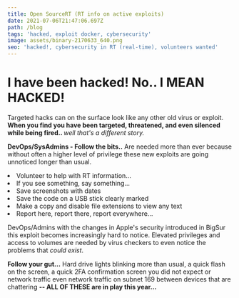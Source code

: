 ```yaml
---
title: Open SourceRT (RT info on active exploits)
date: 2021-07-06T21:47:06.697Z
path: /blog
tags: 'hacked, exploit docker, cybersecurity'
image: assets/binary-2170633_640.png
seo: 'hacked!, cybersecurity in RT (real-time), volunteers wanted'
---
```

<H1> I have been hacked! No.. I MEAN HACKED! </H1>

Targeted hacks can on the surface look like any other old virus or exploit.  <B> When you find you have been targeted, threatened, and even silenced while being fired.. </b><i>well that's a different story.</i> 

<B>DevOps/SysAdmins - Follow the bits..</B>
Are needed more than ever because without often a higher level of privilege these new exploits are going unnoticed longer than usual.  


<li>Volunteer to help with RT information...
<li>If you see something, say something...
<li>Save screenshots with dates
<li>Save the code on a USB stick clearly marked 
<li>Make a copy and disable file extensions to view any text 
<li>Report here, report there, report everywhere...

DevOps/Admins with the changes in Apple's security introduced in BigSur  this exploit becomes increasingly hard to notice.  Elevated privileges and access to volumes are needed by virus checkers to even notice the problems that <i>could exist</i>.   

<B> Follow your gut...</B> Hard drive lights blinking more than usual, a quick flash on the screen, a quick 2FA confirmation screen you did not expect or network traffic even network traffic on subnet 169 between devices that are chattering <B>  -- ALL OF THESE are in play this year...<B>




